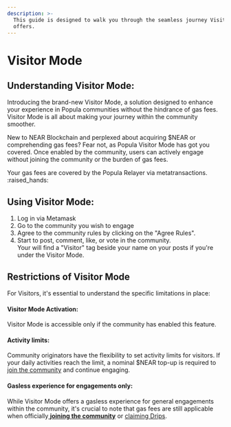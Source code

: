 ```yaml
---
description: >-
  This guide is designed to walk you through the seamless journey Visitor Mode
  offers.
---
```


# Visitor Mode

## **Understanding Visitor Mode:**

Introducing the brand-new Visitor Mode, a solution designed to enhance your experience in Popula communities without the hindrance of gas fees. Visitor Mode is all about making your journey within the community smoother.

New to NEAR Blockchain and perplexed about acquiring $NEAR or comprehending gas fees? Fear not, as Popula Visitor Mode has got you covered. Once enabled by the community, users can actively engage without joining the community or the burden of gas fees.

Your gas fees are covered by the Popula Relayer via metatransactions. :raised\_hands:

## Using Visitor Mode:

1. Log in via Metamask
2. Go to the community you wish to engage
3. Agree to the community rules by clicking on the "Agree Rules".
4. Start to post, comment, like, or vote in the community. \
   Your will find a "Visitor" tag beside your name on your posts if you're under the Visitor Mode.

## **Restrictions of Visitor Mode**

For Visitors, it's essential to understand the specific limitations in place:

#### **Visitor Mode Activation**:

Visitor Mode is accessible only if the community has enabled this feature.

#### **Activity limits:**

Community originators have the flexibility to set activity limits for visitors. If your daily activities reach the limit, a nominal $NEAR top-up is required to [join the community](join-communities.md) and continue engaging.&#x20;

#### Gasless experience for engagements only:

While Visitor Mode offers a gasless experience for general engagements within the community, it's crucial to note that gas fees are still applicable when officially[ **joining the community**](join-communities.md) or [claiming Drips](../drips-and-drip-royalties/claim-drips.md).
